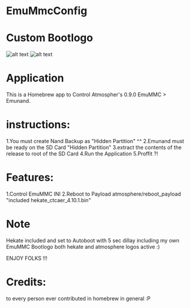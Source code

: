 # EmuMmcConfig

# Custom Bootlogo
![alt text](https://i.imgur.com/z4bH7Rl.jpg)
![alt text](https://i.imgur.com/4BEIW5N.jpg)

# Application

This is a Homebrew app to Control Atmospher's 0.9.0 EmuMMC > Emunand.

# instructions:
1.You must create Nand Backup as "Hidden Partition" ^^
2.Emunand must be ready on the SD Card "Hidden Partition"
3.extract the contents of the release to root of the SD Card
4.Run the Application
5.Proffit ?!

# Features:
1.Control EmuMMC INI
2.Reboot to Payload atmosphere/reboot_payload "included hekate_ctcaer_4.10.1.bin"

# Note
Hekate included and set to Autoboot with 5 sec dillay including my own EmuMMC Bootlogo both hekate and atmosphere logos active :)

ENJOY FOLKS !!!

# Credits:
to every person ever contributed in homebrew in general :P

